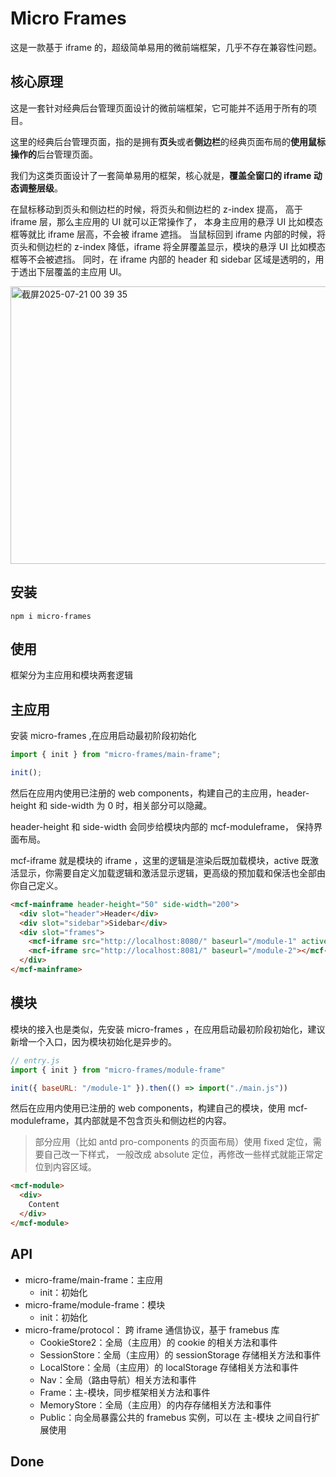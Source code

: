 # Micro Frames

这是一款基于 iframe 的，超级简单易用的微前端框架，几乎不存在兼容性问题。

## 核心原理

这是一套针对经典后台管理页面设计的微前端框架，它可能并不适用于所有的项目。

这里的经典后台管理页面，指的是拥有**页头**或者**侧边栏**的经典页面布局的**使用鼠标操作的**后台管理页面。

我们为这类页面设计了一套简单易用的框架，核心就是，**覆盖全窗口的 iframe 动态调整层级**。

在鼠标移动到页头和侧边栏的时候，将页头和侧边栏的 z-index 提高，
高于 iframe 层，那么主应用的 UI 就可以正常操作了， 本身主应用的悬浮 UI 比如模态框等就比 iframe 层高，不会被 iframe 遮挡。
当鼠标回到 iframe 内部的时候，将页头和侧边栏的 z-index 降低，iframe 将全屏覆盖显示，模块的悬浮 UI 比如模态框等不会被遮挡。
同时，在 iframe 内部的 header 和 sidebar 区域是透明的，用于透出下层覆盖的主应用 UI。

<img width="1404" height="444" alt="截屏2025-07-21 00 39 35" src="https://github.com/user-attachments/assets/d89df225-4c3d-4fd0-8c81-14423ebc47ee" />

## 安装

```shell
npm i micro-frames
```

## 使用

框架分为主应用和模块两套逻辑

## 主应用

安装 micro-frames ,在应用启动最初阶段初始化

```js
import { init } from "micro-frames/main-frame";

init();
```

然后在应用内使用已注册的 web components，构建自己的主应用，header-height 和 side-width 为 0 时，相关部分可以隐藏。

header-height 和 side-width 会同步给模块内部的 mcf-moduleframe， 保持界面布局。

mcf-iframe 就是模块的 iframe ，这里的逻辑是渲染后既加载模块，active 既激活显示，你需要自定义加载逻辑和激活显示逻辑，更高级的预加载和保活也全部由你自己定义。

```html
<mcf-mainframe header-height="50" side-width="200">
  <div slot="header">Header</div>
  <div slot="sidebar">Sidebar</div>
  <div slot="frames">
    <mcf-iframe src="http://localhost:8080/" baseurl="/module-1" active></mcf-iframe>
    <mcf-iframe src="http://localhost:8081/" baseurl="/module-2"></mcf-iframe>
  </div>
</mcf-mainframe>
```

## 模块

模块的接入也是类似，先安装 micro-frames ，在应用启动最初阶段初始化，建议新增一个入口，因为模块初始化是异步的。

```js
// entry.js
import { init } from "micro-frames/module-frame"

init({ baseURL: "/module-1" }).then(() => import("./main.js"))
```

然后在应用内使用已注册的 web components，构建自己的模块，使用 mcf-moduleframe，其内部就是不包含页头和侧边栏的内容。

> 部分应用（比如 antd pro-components 的页面布局）使用 fixed 定位，需要自己改一下样式， 一般改成 absolute 定位，再修改一些样式就能正常定位到内容区域。

```html
<mcf-module>
  <div>
    Content
  </div>
</mcf-module>
```

## API

- micro-frame/main-frame：主应用
  - init：初始化
- micro-frame/module-frame：模块
  - init：初始化
- micro-frame/protocol： 跨 iframe 通信协议，基于 framebus 库
  - CookieStore2：全局（主应用）的 cookie 的相关方法和事件
  - SessionStore：全局（主应用）的 sessionStorage 存储相关方法和事件
  - LocalStore：全局（主应用）的 localStorage 存储相关方法和事件
  - Nav：全局（路由导航）相关方法和事件
  - Frame：主-模块，同步框架相关方法和事件
  - MemoryStore：全局（主应用）的内存存储相关方法和事件
  - Public：向全局暴露公共的 framebus 实例，可以在 主-模块 之间自行扩展使用

## Done
